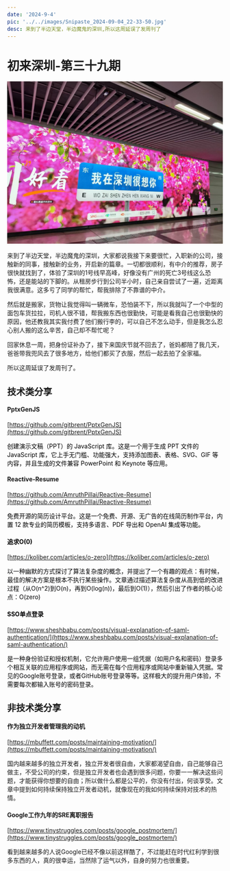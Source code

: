 ```yaml
---
date: '2024-9-4'
pic: '../../images/Snipaste_2024-09-04_22-33-50.jpg'
desc: 来到了半边天堂，半边魔鬼的深圳,所以这周延误了发周刊了
---
```

# 初来深圳-第三十九期
![Snipaste_2024-09-04_22-33-50.jpg](../../images/Snipaste_2024-09-04_22-33-50.jpg)



来到了半边天堂，半边魔鬼的深圳，大家都说我接下来要很忙，入职新的公司，接触新的同事，接触新的业务，开启新的篇章。一切都很顺利，有中介的推荐，房子很快就找到了，体验了深圳的1号线早高峰，好像没有广州的死亡3号线这么恐怖，还是能站的下脚的。从租房步行到公司半小时，自己亲自尝试了一遍，近距离我很满意。这多亏了同学的帮忙，帮我排除了不靠谱的中介。

然后就是搬家，货物让我觉得叫一辆微车，恐怕装不下，所以我就叫了一个中型的面包车货拉拉，司机人很不错，帮我搬东西也很勤快，可能是看我自己也很勤快的原因，他还教我其实我付费了他们搬行李的，可以自己不怎么动手，但是我怎么忍心别人搬的这么辛苦，自己却不帮忙呢？

回家休息一周，把身份证补办了，接下来国庆节就不回去了，爸妈都陪了我几天，爸爸带我兜风去了很多地方，给他们都买了衣服，然后一起去拍了全家福。

所以这周延误了发周刊了。

## 技术类分享




#### PptxGenJS
[https://github.com/gitbrent/PptxGenJS](https://github.com/gitbrent/PptxGenJS)



<font style="color:rgb(0, 0, 0);">创建演示文稿（PPT）的 JavaScript 库。这是一个用于生成 PPT 文件的 JavaScript 库，它上手无门槛、功能强大，支持添加图表、表格、SVG、GIF 等内容，并且生成的文件兼容 PowerPoint 和 Keynote 等应用。</font>







#### Reactive-Resume


[https://github.com/AmruthPillai/Reactive-Resume](https://github.com/AmruthPillai/Reactive-Resume)

<font style="color:rgb(0, 0, 0);">免费开源的简历设计平台。这是一个免费、开源、无广告的在线简历制作平台，内置 12 款专业的简历模板，支持多语言、PDF 导出和 OpenAI 集成等功能。</font>

<font style="color:rgb(0, 0, 0);"></font>

#### <font style="color:rgb(0, 0, 0);">追求O(0)</font>


[https://koliber.com/articles/o-zero](https://koliber.com/articles/o-zero)



<font style="color:rgb(6, 6, 7);">以一种幽默的方式探讨了算法复杂度的概念，并提出了一个有趣的观点：有时候，最佳的解决方案是根本不执行某些操作。文章通过描述算法复杂度从高到低的改进过程（从O(n^2)到O(n)，再到O(log(n))，最后到O(1)），然后引出了作者的核心论点：O(zero)</font>

<font style="color:rgb(6, 6, 7);"></font>

<font style="color:rgb(6, 6, 7);"></font>

#### <font style="color:rgb(6, 6, 7);">SSO单点登录</font>
[https://www.sheshbabu.com/posts/visual-explanation-of-saml-authentication/](https://www.sheshbabu.com/posts/visual-explanation-of-saml-authentication/)

<font style="color:rgb(6, 6, 7);">是一种身份验证和授权机制，它允许用户使用一组凭据（如用户名和密码）登录多个相互关联的应用程序或网站，而无需在每个应用程序或网站中重新输入凭据。常见的Google账号登录，或者GitHub账号登录等等。这样极大的提升用户体验，不需要每次都输入账号的密码登录。</font>

<font style="color:rgb(6, 6, 7);"></font>

## 非技术类分享


#### 作为独立开发者管理我的动机


[https://mbuffett.com/posts/maintaining-motivation/](https://mbuffett.com/posts/maintaining-motivation/)



国内越来越多的独立开发者，独立开发者很自由，大家都渴望自由，自己能够自己做主，不受公司的约束，但是独立开发者也会遇到很多问题，你要一一解决这些问题，才能获得你想要的自由；所以做什么都是公平的，你没有付出，何谈享受。文章中提到如何持续保持独立开发者动机，就像现在的我如何持续保持对技术的热情。





#### Google工作九年的SRE离职报告


[https://www.tinystruggles.com/posts/google_postmortem/](https://www.tinystruggles.com/posts/google_postmortem/)





看到越来越多的人说Google已经不像以前这样酷了，不过能赶在时代红利学到很多东西的人，真的很幸运，当然除了运气以外，自身的努力也很重要。




